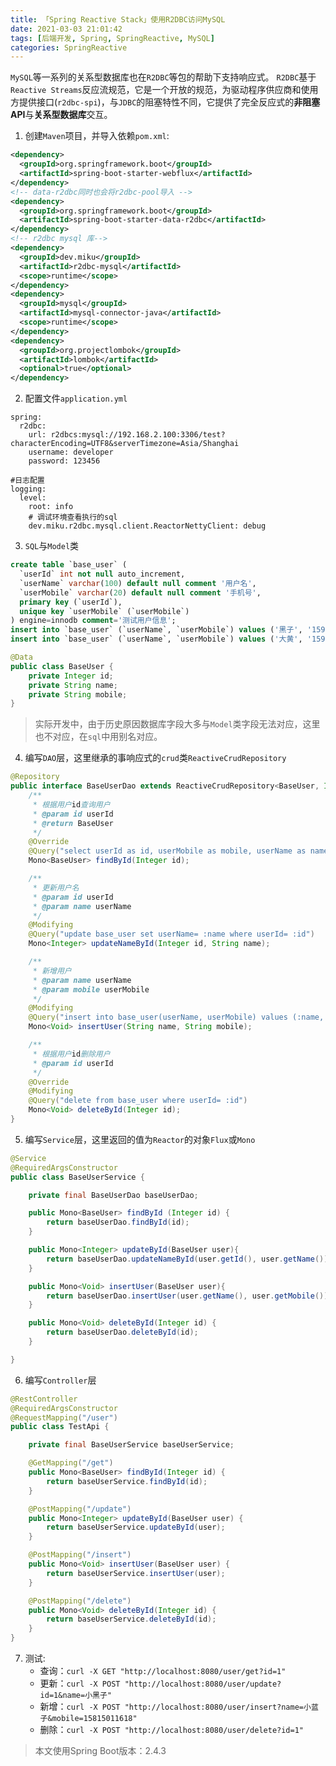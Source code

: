 ```yaml
---
title: 「Spring Reactive Stack」使用R2DBC访问MySQL
date: 2021-03-03 21:01:42
tags: [后端开发, Spring, SpringReactive, MySQL]
categories: SpringReactive
---
```


`MySQL`等一系列的关系型数据库也在`R2DBC`等包的帮助下支持响应式。
`R2DBC`基于`Reactive Streams`反应流规范，它是一个开放的规范，为驱动程序供应商和使用方提供接口(`r2dbc-spi`)，与`JDBC`的阻塞特性不同，它提供了完全反应式的**非阻塞API**与**关系型数据库**交互。<!-- more -->

1. 创建`Maven`项目，并导入依赖`pom.xml`:
``` xml
<dependency>
  <groupId>org.springframework.boot</groupId>
  <artifactId>spring-boot-starter-webflux</artifactId>
</dependency>
<!-- data-r2dbc同时也会将r2dbc-pool导入 -->
<dependency>
  <groupId>org.springframework.boot</groupId>
  <artifactId>spring-boot-starter-data-r2dbc</artifactId>
</dependency>
<!-- r2dbc mysql 库-->
<dependency>
  <groupId>dev.miku</groupId>
  <artifactId>r2dbc-mysql</artifactId>
  <scope>runtime</scope>
</dependency>
<dependency>
  <groupId>mysql</groupId>
  <artifactId>mysql-connector-java</artifactId>
  <scope>runtime</scope>
</dependency>
<dependency>
  <groupId>org.projectlombok</groupId>
  <artifactId>lombok</artifactId>
  <optional>true</optional>
</dependency>
```

2. 配置文件`application.yml`
``` ymal
spring:
  r2dbc:
    url: r2dbcs:mysql://192.168.2.100:3306/test?characterEncoding=UTF8&serverTimezone=Asia/Shanghai
    username: developer
    password: 123456
    
#日志配置
logging:
  level:
    root: info
    # 调试环境查看执行的sql
    dev.miku.r2dbc.mysql.client.ReactorNettyClient: debug
```

3. `SQL`与`Model`类
``` sql
create table `base_user` (
  `userId` int not null auto_increment,
  `userName` varchar(100) default null comment '用户名',
  `userMobile` varchar(20) default null comment '手机号',
  primary key (`userId`),
  unique key `userMobile` (`userMobile`)
) engine=innodb comment='测试用户信息';
insert into `base_user` (`userName`, `userMobile`) values ('黑子', '15914061216');
insert into `base_user` (`userName`, `userMobile`) values ('大黄', '15914061217');
```

``` java
@Data
public class BaseUser {
    private Integer id;
    private String name;
    private String mobile;
}
```
> 实际开发中，由于历史原因数据库字段大多与`Model`类字段无法对应，这里也不对应，在`sql`中用别名对应。

4. 编写`DAO`层，这里继承的事响应式的`crud`类`ReactiveCrudRepository`
``` java
@Repository
public interface BaseUserDao extends ReactiveCrudRepository<BaseUser, Integer> {
    /**
     * 根据用户id查询用户
     * @param id userId
     * @return BaseUser
     */
    @Override
    @Query("select userId as id, userMobile as mobile, userName as name from base_user where userId= :id")
    Mono<BaseUser> findById(Integer id);

    /**
     * 更新用户名
     * @param id userId
     * @param name userName
     */
    @Modifying
    @Query("update base_user set userName= :name where userId= :id")
    Mono<Integer> updateNameById(Integer id, String name);

    /**
     * 新增用户
     * @param name userName
     * @param mobile userMobile
     */
    @Modifying
    @Query("insert into base_user(userName, userMobile) values (:name, :mobile)")
    Mono<Void> insertUser(String name, String mobile);

    /**
     * 根据用户id删除用户
     * @param id userId
     */
    @Override
    @Modifying
    @Query("delete from base_user where userId= :id")
    Mono<Void> deleteById(Integer id);
}
```

5. 编写`Service`层，这里返回的值为`Reactor`的对象`Flux`或`Mono`
``` java
@Service
@RequiredArgsConstructor
public class BaseUserService {

    private final BaseUserDao baseUserDao;

    public Mono<BaseUser> findById (Integer id) {
        return baseUserDao.findById(id);
    }

    public Mono<Integer> updateById(BaseUser user){
        return baseUserDao.updateNameById(user.getId(), user.getName());
    }

    public Mono<Void> insertUser(BaseUser user){
        return baseUserDao.insertUser(user.getName(), user.getMobile());
    }

    public Mono<Void> deleteById(Integer id) {
        return baseUserDao.deleteById(id);
    }

}
```

6. 编写`Controller`层
``` java
@RestController
@RequiredArgsConstructor
@RequestMapping("/user")
public class TestApi {

    private final BaseUserService baseUserService;

    @GetMapping("/get")
    public Mono<BaseUser> findById(Integer id) {
        return baseUserService.findById(id);
    }

    @PostMapping("/update")
    public Mono<Integer> updateById(BaseUser user) {
        return baseUserService.updateById(user);
    }

    @PostMapping("/insert")
    public Mono<Void> insertUser(BaseUser user) {
        return baseUserService.insertUser(user);
    }

    @PostMapping("/delete")
    public Mono<Void> deleteById(Integer id) {
        return baseUserService.deleteById(id);
    }
}
```

7. 测试:
    + 查询：`curl -X GET "http://localhost:8080/user/get?id=1"`
    + 更新：`curl -X POST "http://localhost:8080/user/update?id=1&name=小黑子"`
    + 新增：`curl -X POST "http://localhost:8080/user/insert?name=小蓝子&mobile=15815011618"`
    + 删除：`curl -X POST "http://localhost:8080/user/delete?id=1"`

> 本文使用Spring Boot版本：2.4.3

